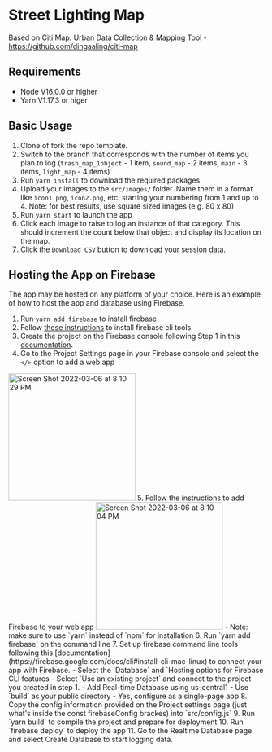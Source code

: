 # Street Lighting Map

Based on Citi Map: Urban Data Collection & Mapping Tool - https://github.com/dingaaling/citi-map

## Requirements

- Node V16.0.0 or higher 
- Yarn V1.17.3 or higer 

## Basic Usage

1. Clone of fork the repo template. 
2. Switch to the branch that corresponds with the number of items you plan to log (`trash_map_1object` - 1 item, `sound_map` - 2 items, `main` - 3 items, `light_map` - 4 items)
3. Run `yarn install` to download the required packages
4. Upload your images to the `src/images/` folder. Name them in a format like `icon1.png`, `icon2.png`, etc. starting your numbering from 1 and up to 4. Note: for best results, use square sized images (e.g. 80 x 80)
5. Run `yarn start` to launch the app
6. Click each image to raise to log an instance of that category. This should increment the count below that object and display its location on the map.
7. Click the `Download CSV` button to download your session data.

## Hosting the App on Firebase

The app may be hosted on any platform of your choice. Here is an example of how to host the app and database using Firebase.

1. Run `yarn add firebase` to install firebase
2. Follow [these instructions](https://firebase.google.com/docs/cli#install-cli-mac-linux) to install firebase cli tools
3. Create the project on the Firebase console following Step 1 in this [documentation](https://firebase.google.com/docs/web/setup#create-firebase-project-and-app).
4. Go to the Project Settings page in your Firebase console and select the `</>` option to add a web app
<img width="250" alt="Screen Shot 2022-03-06 at 8 10 29 PM" src="https://user-images.githubusercontent.com/5104098/156940765-a4869b01-ab1e-4810-8760-1afbfdb6c5eb.png">
5. Follow the instructions to add Firebase to your web app
<img width="250" alt="Screen Shot 2022-03-06 at 8 10 04 PM" src="https://user-images.githubusercontent.com/5104098/156940778-824cbdde-f2e2-4a9b-b04f-f943539a1235.png">
- Note: make sure to use `yarn` instead of `npm` for installation
6. Run `yarn add firebase` on the command line
7. Set up firebase command line tools following this [documentation] (https://firebase.google.com/docs/cli#install-cli-mac-linux) to connect your app with Firebase.
- Select the `Database` and `Hosting options for Firebase CLI features
- Select `Use an existing project` and connect to the project you created in step 1.
- Add Real-time Database using us-central1
- Use `build` as your public directory
- Yes, configure as a single-page app
8. Copy the config information provided on the Project settings page (just what's inside the const firebaseConfig brackes) into `src/config.js`
9. Run `yarn build` to compile the project and prepare for deployment
10. Run `firebase deploy` to deploy the app
11. Go to the Realtime Database page and select Create Database to start logging data.
